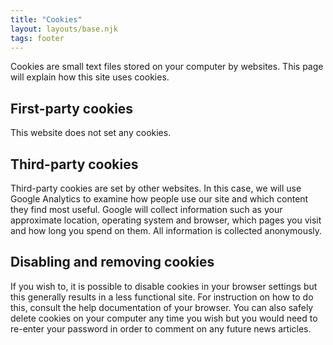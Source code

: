 ```yaml
---
title: "Cookies"
layout: layouts/base.njk
tags: footer
---
```


Cookies are small text files stored on your computer by websites. This page will explain how this site uses cookies.

## First-party cookies

This website does not set any cookies.

## Third-party cookies

Third-party cookies are set by other websites. In this case, we will use Google Analytics to examine how people use our site and which content they find most useful. Google will collect information such as your approximate location, operating system and browser, which pages you visit and how long you spend on them. All information is collected anonymously.

## Disabling and removing cookies

If you wish to, it is possible to disable cookies in your browser settings but this generally results in a less functional site. For instruction on how to do this, consult the help documentation of your browser. You can also safely delete cookies on your computer any time you wish but you would need to re-enter your password in order to comment on any future news articles.
